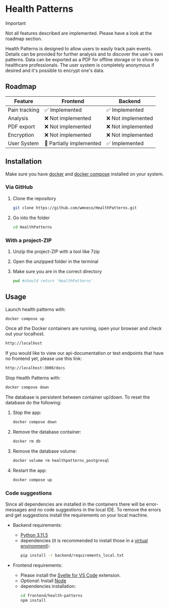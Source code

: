 # Health Patterns

> [!IMPORTANT]  
> Not all features described are implemented. Please have a look at the roadmap section.

Health Patterns is designed to allow users to easily track pain events. Details can be provided for further analysis and to discover the user's own patterns. Data can be exported as a PDF for offline storage or to show to healthcare professionals. The user system is completely anonymous if desired and it's possible to encrypt one's data.


## Roadmap

| **Feature**   | **Frontend**                    | **Backend**                      |
|---------------|---------------------------------|----------------------------------|
| Pain tracking | :white_check_mark: Implemented  | :white_check_mark: Implemented   |
| Analysis      | :x: Not implemented             | :x: Not  implemented             |
| PDF export    | :x: Not  implemented            | :x: Not  implemented             |
| Encryption    | :x: Not  implemented            | :x: Not  implemented             |
| User System   | :hammer: Partially implemented  | :white_check_mark: Implemented   |



## Installation

Make sure you have [docker](https://docs.docker.com/engine/install/) and [docker compose](https://docs.docker.com/compose/install/) installed on your system.

### Via GitHub

1. Clone the repository
    ```bash
    git clone https://github.com/wmneco/HealthPatterns.git
    ```
2. Go into the folder
    ```bash
    cd HealthPatterns
    ```

### With a project-ZIP

1. Unzip the project-ZIP with a tool like 7zip

2. Open the unzipped folder in the terminal

3. Make sure you are in the correct directory
    ```bash
    pwd #should return 'HealthPatterns'
    ```

## Usage

Launch health patterns with:

```bash
docker compose up
```
Once all the Docker containers are running, open your browser and check out your localhost.

```bash
http://localhost
```

If you would like to view our api-documentation or test endpoints that have no frontend yet, please use this link:

```bash
http://localhost:3000/docs
```

Stop Health Patterns with:

```bash
docker compose down
```

The database is persistent between container up/down. To reset the database do the following:

1. Stop the app:
    ```bash
    docker compose down
    ```

2. Remove the database container:
    ```bash
    docker rm db
    ```

3. Remove the database volume:
    ```bash
    docker volume rm healthpatterns_postgresql
    ```

4. Restart the app:
    ```bash
    docker compose up
    ```

### Code suggestions

Since all dependencies are installed in the containers there will be error-messages and no code suggestions in the local IDE. To remove the errors and get suggestions install the requirements on your local machine.

- Backend requirements:
    - [Python 3.11.5](https://www.python.org/downloads/release/python-3115/)
    - dependencies (it is recommended to install those in a [virtual environment](https://docs.python.org/3/library/venv.html)):
        ```bash
        pip install -r backend/requirements_local.txt
        ```

- Frontend requirements:
    + Please install the [Svelte for VS Code](https://marketplace.visualstudio.com/items?itemName=svelte.svelte-vscode) extension.
    + *Optional*: Install [Node](https://nodejs.org/en)
    + dependencies installation:
      ```bash
      cd frontend/health-patterns
      npm install
      ```
